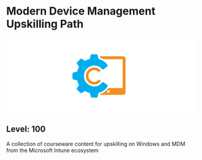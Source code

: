 # Modern Device Management Upskilling Path

![Modern Device Management Logo](/assets/modern-dm-logo.png)
## Level: 100
A collection of courseware content for upskilling on Windows and MDM from the Microsoft Intune ecosystem
